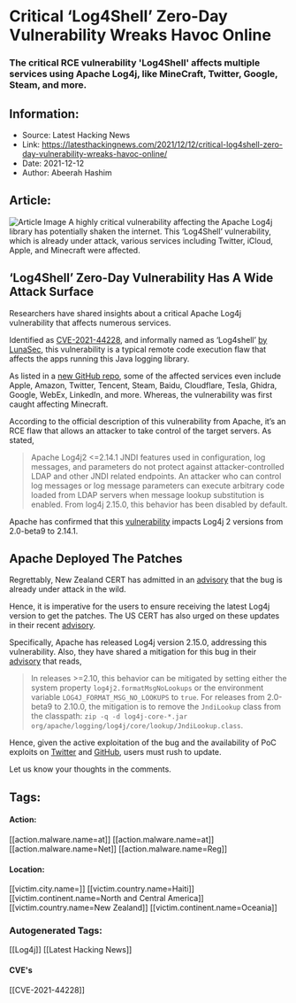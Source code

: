 # Critical ‘Log4Shell’ Zero-Day Vulnerability Wreaks Havoc Online
### The critical RCE vulnerability 'Log4Shell' affects multiple services using Apache Log4j, like MineCraft, Twitter, Google, Steam, and more.

## Information:
+ Source: Latest Hacking News
+ Link: https://latesthackingnews.com/2021/12/12/critical-log4shell-zero-day-vulnerability-wreaks-havoc-online/
+ Date: 2021-12-12
+ Author: Abeerah Hashim


## Article:
![Article Image](https://latesthackingnews.com/wp-content/uploads/2020/07/VPN-vulnerability.jpg)
 A highly critical vulnerability affecting the Apache Log4j library has potentially shaken the internet. This ‘Log4Shell’ vulnerability, which is already under attack, various services including Twitter, iCloud, Apple, and Minecraft were affected.

 ‘Log4Shell’ Zero-Day Vulnerability Has A Wide Attack Surface
------------------------------------------------------------

 Researchers have shared insights about a critical Apache Log4j vulnerability that affects numerous services.

 Identified as [CVE-2021-44228](https://cve.mitre.org/cgi-bin/cvename.cgi?name=CVE-2021-44228), and informally named as ‘Log4shell’ [by LunaSec](https://www.lunasec.io/docs/blog/log4j-zero-day/), this vulnerability is a typical remote code execution flaw that affects the apps running this Java logging library.

 As listed in a [new GitHub repo](https://github.com/YfryTchsGD/Log4jAttackSurface), some of the affected services even include Apple, Amazon, Twitter, Tencent, Steam, Baidu, Cloudflare, Tesla, Ghidra, Google, WebEx, LinkedIn, and more. Whereas, the vulnerability was first caught affecting Minecraft.

 According to the official description of this vulnerability from Apache, it’s an RCE flaw that allows an attacker to take control of the target servers. As stated,

 
> Apache Log4j2 <=2.14.1 JNDI features used in configuration, log messages, and parameters do not protect against attacker-controlled LDAP and other JNDI related endpoints. An attacker who can control log messages or log message parameters can execute arbitrary code loaded from LDAP servers when message lookup substitution is enabled. From log4j 2.15.0, this behavior has been disabled by default.
> 
> 

 Apache has confirmed that this [vulnerability](https://latesthackingnews.com/2020/01/04/serious-vulnerabilities-impacted-ruckus-wireless-router-firmware/) impacts Log4j 2 versions from 2.0-beta9 to 2.14.1.

 Apache Deployed The Patches
---------------------------

 Regrettably, New Zealand CERT has admitted in an [advisory](https://www.cert.govt.nz/it-specialists/advisories/log4j-rce-0-day-actively-exploited/) that the bug is already under attack in the wild.

 Hence, it is imperative for the users to ensure receiving the latest Log4j version to get the patches. The US CERT has also urged on these updates in their recent [advisory](https://www.cisa.gov/uscert/ncas/current-activity/2021/12/10/apache-releases-log4j-version-2150-address-critical-rce).

 Specifically, Apache has released Log4j version 2.15.0, addressing this vulnerability. Also, they have shared a mitigation for this bug in their [advisory](https://logging.apache.org/log4j/2.x/security.html) that reads,

 
> In releases >=2.10, this behavior can be mitigated by setting either the system property `log4j2.formatMsgNoLookups` or the environment variable `LOG4J_FORMAT_MSG_NO_LOOKUPS` to `true`. For releases from 2.0-beta9 to 2.10.0, the mitigation is to remove the `JndiLookup` class from the classpath: `zip -q -d log4j-core-*.jar org/apache/logging/log4j/core/lookup/JndiLookup.class`.
> 
> 

 Hence, given the active exploitation of the bug and the availability of PoC exploits on [Twitter](https://twitter.com/P0rZ9/status/1468949890571337731) and [GitHub](https://github.com/tangxiaofeng7/CVE-2021-44228-Apache-Log4j-Rce), users must rush to update.

 Let us know your thoughts in the comments.

   


## Tags:

#### Action:
[[action.malware.name=at]] [[action.malware.name=at]] [[action.malware.name=Net]] [[action.malware.name=Reg]]

#### Location:
[[victim.city.name=]] [[victim.country.name=Haiti]] [[victim.continent.name=North and Central America]] [[victim.country.name=New Zealand]] [[victim.continent.name=Oceania]]

### Autogenerated Tags:
[[Log4j]] [[Latest Hacking News]]
#### CVE's
[[CVE-2021-44228]]

